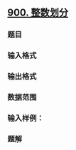 ## [900. 整数划分](https://www.acwing.com/problem/content/902/)

### 题目

### 输入格式

### 输出格式

### 数据范围

### 输入样例：



### 题解
